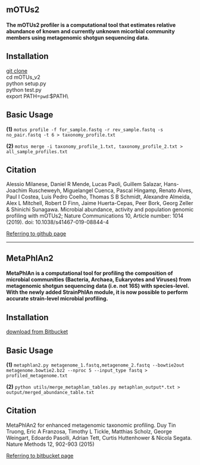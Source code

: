## mOTUs2
#### The mOTUs2 profiler is a computational tool that estimates relative abundance of known and currently unknown micorbial community members using metagenomic shotgun sequencing data.

## Installation
[git clone](https://github.com/motu-tool/mOTUs_v2.git)\
cd mOTUs_v2\
python setup.py\
python test.py\
export PATH=`pwd`:$PATH\

## Basic Usage  
**(1)** ```motus profile -f for_sample.fastq -r rev_sample.fastq -s no_pair.fastq -t 6 > taxonomy_profile.txt```

**(2)** ```motus merge -i taxonomy_profile_1.txt, taxonomy_profile_2.txt > all_sample_profiles.txt```

## Citation 
Alessio Milanese, Daniel R Mende, Lucas Paoli, Guillem Salazar, Hans-Joachim Ruscheweyh, Miguelangel Cuenca,
Pascal Hingamp, Renato Alves, Paul I Costea, Luis Pedro Coelho, Thomas S B Schmidt, Alexandre Almeida, 
Alex L Mitchell, Robert D Finn, Jaime Huerta-Cepas, Peer Bork, Georg Zeller & Shinichi Sunagawa. Microbial abundance, 
activity and population genomic profiling with mOTUs2; Nature Communications 10, Article number: 1014 (2019).
doi: 10.1038/s41467-019-08844-4

[Referring to github page](https://github.com/motu-tool/mOTUs_v2)
*******************************************************************************
## MetaPhlAn2
#### MetaPhlAn is a computational tool for profiling the composition of microbial communities (Bacteria, Archaea, Eukaryotes and Viruses) from metagenomic shotgun sequencing data (i.e. not 16S) with species-level. With the newly added StrainPhlAn module, it is now possible to perform accurate strain-level microbial profiling.

## Installation
[download from Bitbucket](https://bitbucket.org/biobakery/metaphlan2/get/default.zip)

## Basic Usage  
**(1)** ```metaphlan2.py metagenome_1.fastq,metagenome_2.fastq --bowtie2out metagenome.bowtie2.bz2 --nproc 5 --input_type fastq > profiled_metagenome.txt```

**(2)** ```python utils/merge_metaphlan_tables.py metaphlan_output*.txt > output/merged_abundance_table.txt ```

## Citation 
MetaPhlAn2 for enhanced metagenomic taxonomic profiling. Duy Tin Truong, Eric A Franzosa, Timothy L Tickle, Matthias Scholz, George Weingart, Edoardo Pasolli, Adrian Tett, Curtis Huttenhower & Nicola Segata. Nature Methods 12, 902-903 (2015)

[Referring to bitbucket page](https://bitbucket.org/biobakery/metaphlan2/overview)




